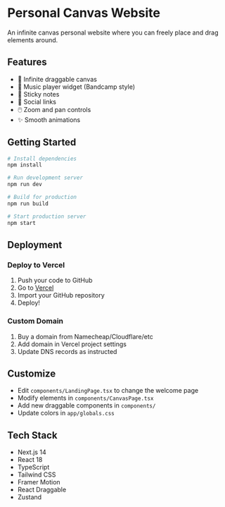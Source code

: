 # Personal Canvas Website

An infinite canvas personal website where you can freely place and drag elements around.

## Features

- 🎨 Infinite draggable canvas
- 🎵 Music player widget (Bandcamp style)
- 📝 Sticky notes
- 🔗 Social links
- 🖱️ Zoom and pan controls
- ✨ Smooth animations

## Getting Started

```bash
# Install dependencies
npm install

# Run development server
npm run dev

# Build for production
npm run build

# Start production server
npm start
```

## Deployment

### Deploy to Vercel

1. Push your code to GitHub
2. Go to [Vercel](https://vercel.com)
3. Import your GitHub repository
4. Deploy!

### Custom Domain

1. Buy a domain from Namecheap/Cloudflare/etc
2. Add domain in Vercel project settings
3. Update DNS records as instructed

## Customize

- Edit `components/LandingPage.tsx` to change the welcome page
- Modify elements in `components/CanvasPage.tsx`
- Add new draggable components in `components/`
- Update colors in `app/globals.css`

## Tech Stack

- Next.js 14
- React 18
- TypeScript
- Tailwind CSS
- Framer Motion
- React Draggable
- Zustand